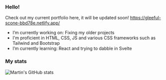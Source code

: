 <!--
**MartinP3/MartinP3** is a ✨ _special_ ✨ repository because its `README.md` (this file) appears on your GitHub profile.

Here are some ideas to get you started:

- 👯 I’m looking to collaborate on nothing atm
- 🤔 I’m looking for help with javascript ig?
- 💬 Ask me about ...
- 📫 How to reach me: ...
- 😄 Pronouns: ...
- ⚡ Fun fact: ...
-->
### Hello!

Check out my current portfolio here, it will be updated soon! https://gleeful-scone-bbd78e.netlify.app/

- I’m currently working on: Fixing my older projects
- I'm proficient in HTML, CSS, JS and various CSS frameworks such as Tailwind and Bootstrap
- I’m currently learning: React and trying to dabble in Svelte

### My stats
![Martin's GitHub stats](https://github-readme-stats.vercel.app/api?username=MartinP3&show_icons=true&theme=radical)
